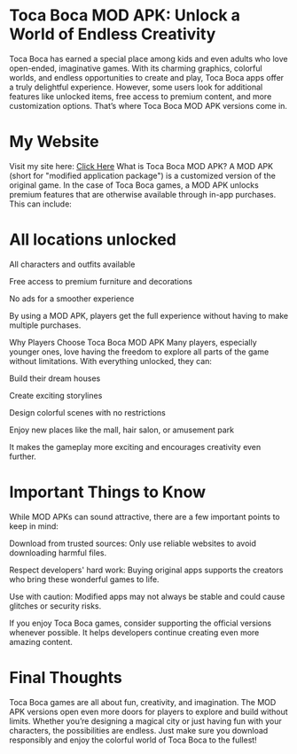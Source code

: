 # Toca Boca MOD APK: Unlock a World of Endless Creativity
Toca Boca has earned a special place among kids and even adults who love open-ended, imaginative games. With its charming graphics, colorful worlds, and endless opportunities to create and play, Toca Boca apps offer a truly delightful experience. However, some users look for additional features like unlocked items, free access to premium content, and more customization options. That’s where Toca Boca MOD APK versions come in.
# My Website
Visit my site here: [Click Here](https://www.thetocaboca.com)
What is Toca Boca MOD APK?
A MOD APK (short for "modified application package") is a customized version of the original game. In the case of Toca Boca games, a MOD APK unlocks premium features that are otherwise available through in-app purchases. This can include:

# All locations unlocked

All characters and outfits available

Free access to premium furniture and decorations

No ads for a smoother experience

By using a MOD APK, players get the full experience without having to make multiple purchases.

Why Players Choose Toca Boca MOD APK
Many players, especially younger ones, love having the freedom to explore all parts of the game without limitations. With everything unlocked, they can:

Build their dream houses

Create exciting storylines

Design colorful scenes with no restrictions

Enjoy new places like the mall, hair salon, or amusement park

It makes the gameplay more exciting and encourages creativity even further.

# Important Things to Know
While MOD APKs can sound attractive, there are a few important points to keep in mind:

Download from trusted sources: Only use reliable websites to avoid downloading harmful files.

Respect developers' hard work: Buying original apps supports the creators who bring these wonderful games to life.

Use with caution: Modified apps may not always be stable and could cause glitches or security risks.

If you enjoy Toca Boca games, consider supporting the official versions whenever possible. It helps developers continue creating even more amazing content.

# Final Thoughts
Toca Boca games are all about fun, creativity, and imagination. The MOD APK versions open even more doors for players to explore and build without limits. Whether you’re designing a magical city or just having fun with your characters, the possibilities are endless. Just make sure you download responsibly and enjoy the colorful world of Toca Boca to the fullest!
